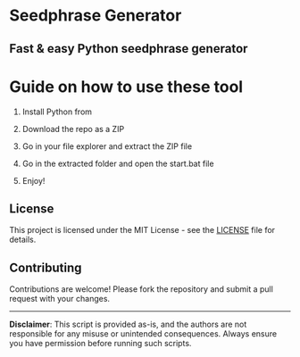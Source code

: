 # Seedphrase Generator          
            
## Fast & easy Python seedphrase generator            
                 
# Guide on how to use these tool               
                
1. Install Python from            
     
2. Download the repo as a ZIP             
        
3. Go in your file explorer and extract the ZIP file       
             
4. Go in the extracted folder and open the start.bat file         
                
5. Enjoy!             
                  
## License                
         
This project is licensed under the MIT License - see the [LICENSE](LICENSE) file for details.                    
     
## Contributing       
          
Contributions are welcome! Please fork the repository and submit a pull request with your changes.              
           
---         
            
**Disclaimer**: This script is provided as-is, and the authors are not responsible for any misuse or unintended consequences. Always ensure you have permission before running such scripts.              